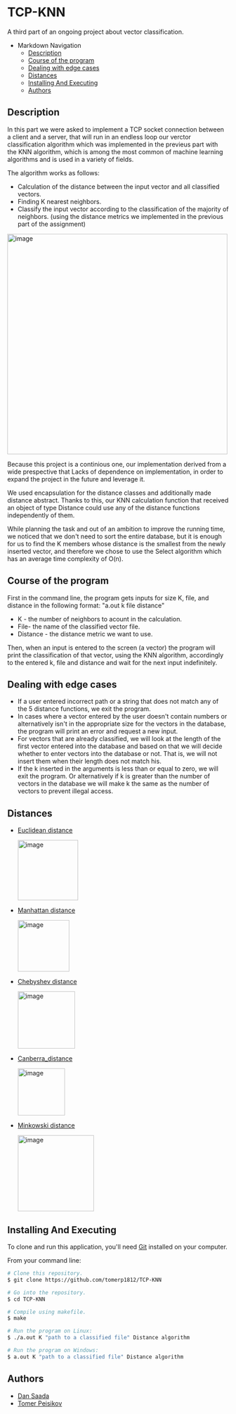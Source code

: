 # TCP-KNN
A third part of an ongoing project about vector classification.

<!-- TOC -->
- Markdown Navigation
    - [Description](#Description)
    - [Course of the program](#Course-of-the-program)
    - [Dealing with edge cases](#Dealing-with-edge-cases)
    - [Distances](#Distances)
    - [Installing And Executing](#Installing-And-Executing)
    - [Authors](#Authors)
<!-- /TOC -->

## Description

In this part we were asked to implement a TCP socket connection between a client and a server, that will run in an endless loop our verctor classification algorithm which was implemented in the previeus part with the KNN algorithm, which is among the most common of machine learning algorithms and is used in a variety of fields.

The algorithm works as follows:
* Calculation of the distance between the input vector and all classified vectors.
* Finding K nearest neighbors.
* Classify the input vector according to the classification of the majority of neighbors. (using the distance metrics we implemented in the previous part of the assignment)

<img width="501" alt="image" src="https://user-images.githubusercontent.com/112869076/206932807-d6fa4737-e8ad-40cb-b828-bff296607365.png">


Because this project is a continious one, our implementation derived from a wide 
prespective that Lacks of dependence on implementation, in order to expand the project in the future and leverage it.

We used encapsulation for the distance classes and additionally made distance abstract.
Thanks to this, our KNN calculation function that received an object of type Distance could use any of the distance functions independently of them.

While planning the task and out of an ambition to improve the running time, we noticed that we don't need to sort the entire database, but it is enough for us to find the K members whose distance is the smallest from the newly inserted vector, and therefore we chose to use the Select algorithm which has an average time complexity of O(n).

## Course of the program

First in the command line, the program gets inputs for size K, file, and distance in the following format: "a.out k file distance"
* K - the number of neighbors to acount in the calculation.
* File- the name of the classified vector file.
* Distance - the distance metric we want to use.

Then, when an input is entered to the screen (a vector) the program will print the classification of that vector, using the KNN algorithm, accordingly
to the entered k, file and distance and wait for the next input indefinitely.

## Dealing with edge cases

* If a user entered incorrect path or a string that does not match any of the 5 distance functions, we exit the program.
* In cases where a vector entered by the user doesn't contain numbers or alternatively isn't in the appropriate size for the vectors in the database, the program       will print an error and request a new input.
* For vectors that are already classified, we will look at the length of the first vector entered into the database and based on that we will decide whether to       enter vectors into the database or not. That is, we will not insert them when their length does not match his.
* If the k inserted in the arguments is less than or equal to zero, we will exit the program. Or alternatively if k is greater than the number of vectors in the       database we will make k the same as the number of vectors to prevent illegal access.

## Distances

* <a href="https://en.wikipedia.org/wiki/Euclidean_distance">Euclidean distance<a name="">

  <img width="137" alt="image" src="https://user-images.githubusercontent.com/112869076/201759198-da035808-d982-4b36-bc8c-a475d4bb8d48.png">

* <a href="https://en.wikipedia.org/wiki/Taxicab_geometry">Manhattan distance<a name="">

  <img width="117" alt="image" src="https://user-images.githubusercontent.com/112869076/201761310-950f98b8-851c-4e92-b8ec-8c58fe2432d7.png">

  
* <a href="https://en.wikipedia.org/wiki/Chebyshev_distance">Chebyshev distance<a name="">

  <img width="130" alt="image" src="https://user-images.githubusercontent.com/112869076/201761602-326e2be1-445d-47cb-85d3-a339f4257951.png">

  
* <a href="https://en.wikipedia.org/wiki/Canberra_distance">Canberra_distance<a name="">

  <img width="107" alt="image" src="https://user-images.githubusercontent.com/112869076/201761855-d768aa00-8525-452d-b4d0-b5a285eb2866.png">

  
* <a href="https://en.wikipedia.org/wiki/Minkowski_distance">Minkowski distance<a name="">

  <img width="173" alt="image" src="https://user-images.githubusercontent.com/112869076/201762252-08b6bad3-ce25-442d-b172-f130fd42c5e5.png">


## Installing And Executing
    
To clone and run this application, you'll need [Git](https://git-scm.com) installed on your computer.
  
From your command line:

  
```bash
# Clone this repository.
$ git clone https://github.com/tomerp1812/TCP-KNN

# Go into the repository.
$ cd TCP-KNN

# Compile using makefile.
$ make
```

```bash
# Run the program on Linux:
$ ./a.out K "path to a classified file" Distance algorithm
```

```bash
# Run the program on Windows:
$ a.out K "path to a classified file" Distance algorithm
```

  
## Authors
- [Dan Saada](https://github.com/DanSaada)
- [Tomer Peisikov](https://github.com/tomerp1812)
